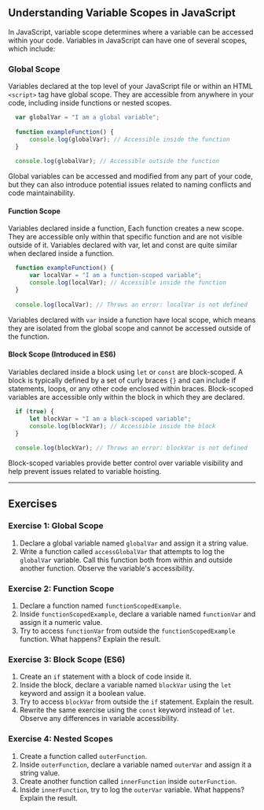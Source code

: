 ## Understanding Variable Scopes in JavaScript

In JavaScript, variable scope determines where a variable can be accessed within your code. Variables in JavaScript can have one of several scopes, which include:

### Global Scope
  Variables declared at the top level of your JavaScript file or within an HTML `<script>` tag have global scope. 
  They are accessible from anywhere in your code, including inside functions or nested scopes.

  
  ```javascript
    var globalVar = "I am a global variable";
    
    function exampleFunction() {
        console.log(globalVar); // Accessible inside the function
    }
    
    console.log(globalVar); // Accessible outside the function
  ```
  
  Global variables can be accessed and modified from any part of your code, but they can also introduce potential issues related to naming conflicts and code maintainability.

#### Function Scope
  Variables declared inside a function, Each function creates a new scope. 
  They are accessible only within that specific function and are not visible outside of it.
  Variables declared with var, let and const are quite similar when declared inside a function.

  ```javascript
    function exampleFunction() {
        var localVar = "I am a function-scoped variable";
        console.log(localVar); // Accessible inside the function
    }
    
    console.log(localVar); // Throws an error: localVar is not defined
  ```
  
  Variables declared with `var` inside a function have local scope, which means they are isolated from the global scope and cannot be accessed outside of the function.

#### Block Scope (Introduced in ES6)
  Variables declared inside a block using `let` or `const` are block-scoped.
  A block is typically defined by a set of curly braces `{}` and can include if statements, loops, or any other code enclosed within braces.
  Block-scoped variables are accessible only within the block in which they are declared.

    
  ```javascript
    if (true) {
        let blockVar = "I am a block-scoped variable";
        console.log(blockVar); // Accessible inside the block
    }
    
    console.log(blockVar); // Throws an error: blockVar is not defined
  ```
  
  Block-scoped variables provide better control over variable visibility and help prevent issues related to variable hoisting.

----------------------------------------

## Exercises

### Exercise 1: Global Scope

1. Declare a global variable named `globalVar` and assign it a string value.
2. Write a function called `accessGlobalVar` that attempts to log the `globalVar` variable. Call this function both from within and outside another function. Observe the variable's accessibility.

### Exercise 2: Function Scope

1. Declare a function named `functionScopedExample`.
2. Inside `functionScopedExample`, declare a variable named `functionVar` and assign it a numeric value.
3. Try to access `functionVar` from outside the `functionScopedExample` function. What happens? Explain the result.

### Exercise 3: Block Scope (ES6)

1. Create an `if` statement with a block of code inside it.
2. Inside the block, declare a variable named `blockVar` using the `let` keyword and assign it a boolean value.
3. Try to access `blockVar` from outside the `if` statement. Explain the result.
4. Rewrite the same exercise using the `const` keyword instead of `let`. Observe any differences in variable accessibility.

### Exercise 4: Nested Scopes

1. Create a function called `outerFunction`.
2. Inside `outerFunction`, declare a variable named `outerVar` and assign it a string value.
3. Create another function called `innerFunction` inside `outerFunction`.
4. Inside `innerFunction`, try to log the `outerVar` variable. What happens? Explain the result.
